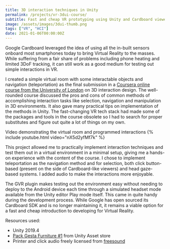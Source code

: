 ```yaml
---
title: 3D interaction techniques in Unity
permalink: /projects/vr-3dui-course/
subtitle: Fast and cheap VR prototyping using Unity and Cardboard viewers
image: /assets/images/3dui-thumb.png
tags: ["VR", "HCI"]
date: 2021-01-06T00:00:00Z
---
```


Google Cardboard leveraged the idea of using all the in-built sensors onboard most smartphones today to bring Virtual Reality to the masses. While suffering from a fair share of problems including phone heating and limited 3DoF tracking, it can still work as a good medium for testing out simple interactions in VR.

I created a simple virtual room with some interactable objects and navigation (teleportation) as the final submission in a [Coursera online course from the University of London][course] on 3D interaction design. The well-rounded course discussed the pros and cons of common methods of accomplishing interaction tasks like selection, navigation and manipulation in 3D environments. It also gave many practical tips on implementation of the methods in Unity. The fast-changing VR tech stack had made some of the packages and tools in the course obsolete so I had to search for proper substitutes and figure out quite a lot of things on my own.

Video demonstrating the virtual room and programmed interactions
{% include youtube.html video="nX5d2yfMf7k" %}

This project allowed me to practically implement interaction techniques and test them out in a virtual environment in a minimal setup, giving me a hands-on experience with the content of the course. I chose to implement teleportation as the navigation method and for selection, both click button-based (present on the side of Cardboard-like viewers) and head gaze-based systems. I added audio to make the interactions more enjoyable.

The GVR plugin makes testing out the environment easy without needing to deploy to the Android device each time through a simulated headset mode available from the Unity editor Play mode itself. This came in quite handy during the development process. While Google has open sourced its Cardboard SDK and is no longer maintaining it, it remains a viable option for a fast and cheap introduction to developing for Virtual Reality.

Resources used:
* Unity 2019.4
* [Pack Gesta Furniture #1][asset] from Unity Asset store
* Printer and click audio freely licensed from [freesound](https://freesound.org/)


[course]: https://www.coursera.org/learn/3d-interaction-design-virtual-reality
[asset]: https://assetstore.unity.com/packages/3d/props/furniture/pack-gesta-furniture-1-28237
